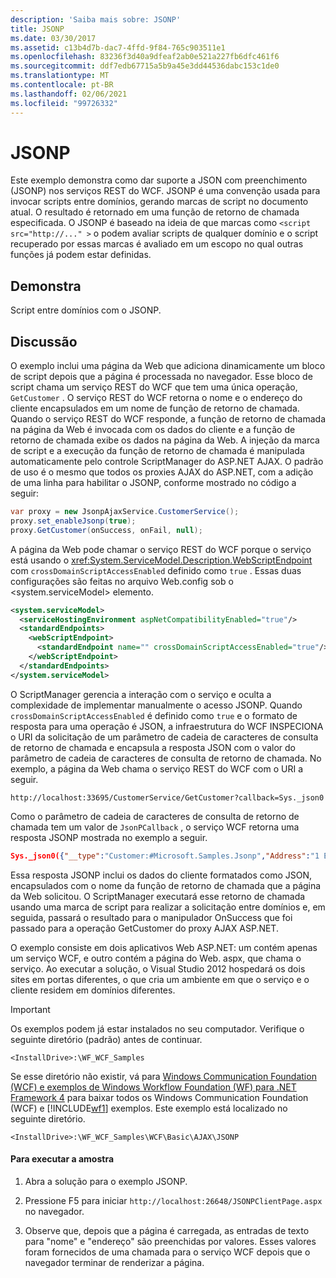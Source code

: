 ```yaml
---
description: 'Saiba mais sobre: JSONP'
title: JSONP
ms.date: 03/30/2017
ms.assetid: c13b4d7b-dac7-4ffd-9f84-765c903511e1
ms.openlocfilehash: 83236f3d40a9dfeaf2ab0e521a227fb6dfc461f6
ms.sourcegitcommit: ddf7edb67715a5b9a45e3dd44536dabc153c1de0
ms.translationtype: MT
ms.contentlocale: pt-BR
ms.lasthandoff: 02/06/2021
ms.locfileid: "99726332"
---
```

# <a name="jsonp"></a>JSONP

Este exemplo demonstra como dar suporte a JSON com preenchimento (JSONP) nos serviços REST do WCF. JSONP é uma convenção usada para invocar scripts entre domínios, gerando marcas de script no documento atual. O resultado é retornado em uma função de retorno de chamada especificada. O JSONP é baseado na ideia de que marcas como `<script src="http://..." >` o podem avaliar scripts de qualquer domínio e o script recuperado por essas marcas é avaliado em um escopo no qual outras funções já podem estar definidas.

## <a name="demonstrates"></a>Demonstra

 Script entre domínios com o JSONP.

## <a name="discussion"></a>Discussão

 O exemplo inclui uma página da Web que adiciona dinamicamente um bloco de script depois que a página é processada no navegador. Esse bloco de script chama um serviço REST do WCF que tem uma única operação, `GetCustomer` . O serviço REST do WCF retorna o nome e o endereço do cliente encapsulados em um nome de função de retorno de chamada. Quando o serviço REST do WCF responde, a função de retorno de chamada na página da Web é invocada com os dados do cliente e a função de retorno de chamada exibe os dados na página da Web. A injeção da marca de script e a execução da função de retorno de chamada é manipulada automaticamente pelo controle ScriptManager do ASP.NET AJAX. O padrão de uso é o mesmo que todos os proxies AJAX do ASP.NET, com a adição de uma linha para habilitar o JSONP, conforme mostrado no código a seguir:

```csharp
var proxy = new JsonpAjaxService.CustomerService();
proxy.set_enableJsonp(true);
proxy.GetCustomer(onSuccess, onFail, null);
```

 A página da Web pode chamar o serviço REST do WCF porque o serviço está usando o <xref:System.ServiceModel.Description.WebScriptEndpoint> com `crossDomainScriptAccessEnabled` definido como `true` . Essas duas configurações são feitas no arquivo Web.config sob o \<system.serviceModel> elemento.

```xml
<system.serviceModel>
  <serviceHostingEnvironment aspNetCompatibilityEnabled="true"/>
  <standardEndpoints>
    <webScriptEndpoint>
      <standardEndpoint name="" crossDomainScriptAccessEnabled="true"/>
    </webScriptEndpoint>
  </standardEndpoints>
</system.serviceModel>
```

 O ScriptManager gerencia a interação com o serviço e oculta a complexidade de implementar manualmente o acesso JSONP. Quando `crossDomainScriptAccessEnabled` é definido como `true` e o formato de resposta para uma operação é JSON, a infraestrutura do WCF INSPECIONA o URI da solicitação de um parâmetro de cadeia de caracteres de consulta de retorno de chamada e encapsula a resposta JSON com o valor do parâmetro de cadeia de caracteres de consulta de retorno de chamada. No exemplo, a página da Web chama o serviço REST do WCF com o URI a seguir.

```http
http://localhost:33695/CustomerService/GetCustomer?callback=Sys._json0
```

 Como o parâmetro de cadeia de caracteres de consulta de retorno de chamada tem um valor de `JsonPCallback` , o serviço WCF retorna uma resposta JSONP mostrada no exemplo a seguir.

```json
Sys._json0({"__type":"Customer:#Microsoft.Samples.Jsonp","Address":"1 Example Way","Name":"Bob"});
```

 Essa resposta JSONP inclui os dados do cliente formatados como JSON, encapsulados com o nome da função de retorno de chamada que a página da Web solicitou. O ScriptManager executará esse retorno de chamada usando uma marca de script para realizar a solicitação entre domínios e, em seguida, passará o resultado para o manipulador OnSuccess que foi passado para a operação GetCustomer do proxy AJAX ASP.NET.

 O exemplo consiste em dois aplicativos Web ASP.NET: um contém apenas um serviço WCF, e outro contém a página do Web. aspx, que chama o serviço. Ao executar a solução, o Visual Studio 2012 hospedará os dois sites em portas diferentes, o que cria um ambiente em que o serviço e o cliente residem em domínios diferentes.

> [!IMPORTANT]
> Os exemplos podem já estar instalados no seu computador. Verifique o seguinte diretório (padrão) antes de continuar.  
>
> `<InstallDrive>:\WF_WCF_Samples`  
>
> Se esse diretório não existir, vá para [Windows Communication Foundation (WCF) e exemplos de Windows Workflow Foundation (WF) para .NET Framework 4](https://www.microsoft.com/download/details.aspx?id=21459) para baixar todos os Windows Communication Foundation (WCF) e [!INCLUDE[wf1](../../../../includes/wf1-md.md)] exemplos. Este exemplo está localizado no seguinte diretório.  
>
> `<InstallDrive>:\WF_WCF_Samples\WCF\Basic\AJAX\JSONP`  
  
#### <a name="to-run-the-sample"></a>Para executar a amostra  
  
1. Abra a solução para o exemplo JSONP.  
  
2. Pressione F5 para iniciar `http://localhost:26648/JSONPClientPage.aspx` no navegador.  
  
3. Observe que, depois que a página é carregada, as entradas de texto para "nome" e "endereço" são preenchidas por valores.  Esses valores foram fornecidos de uma chamada para o serviço WCF depois que o navegador terminar de renderizar a página.
